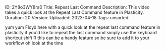 ID: 2Y8o3WY8ra0
Title: Repeat Last Command
Description: This video takes a quick look at the Repeat Last Command feature in Plasticity.
Duration: 20
Version: 
Uploaded: 2023-04-18
Tags: unsorted

yum yum
Floyd here with a quick look at the
repeat last command feature in
plasticity if you'd like to repeat the
last command simply use the keyboard
shortcut shift R this can be a handy
feature so be sure to add it to your
workflow oh look at the time
